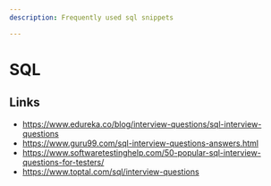 ```yaml
---
description: Frequently used sql snippets

---
```


# SQL



## Links

- https://www.edureka.co/blog/interview-questions/sql-interview-questions
- https://www.guru99.com/sql-interview-questions-answers.html
- https://www.softwaretestinghelp.com/50-popular-sql-interview-questions-for-testers/
- https://www.toptal.com/sql/interview-questions